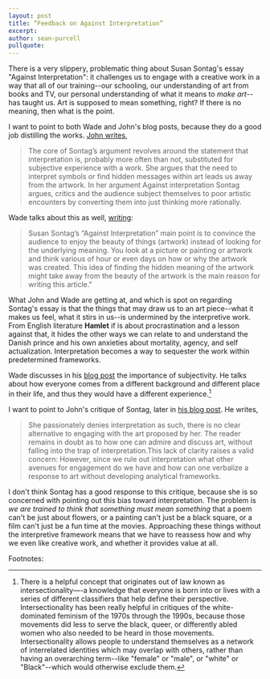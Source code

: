 ```yaml
---
layout: post
title: “Feedback on Against Interpretation”
excerpt: 
author: sean-purcell
pullquote:
---
```


There is a very slippery, problematic thing about Susan Sontag's essay "Against Interpretation": it challenges us to engage with a creative work in a way that all of our training--our schooling, our understanding of art from books and TV, our personal understanding of what it means to *make art*--has taught us. Art is supposed to mean something, right? If there is no meaning, then what is the point.

I want to point to both Wade and John's blog posts, because they do a good job distilling the works. [John writes](https://x151creativity.github.io/blog/2024/01/28/Sipchen-Interpretation.html),

>The core of Sontag’s argument revolves around the statement that interpretation is, probably more often than not, substituted for subjective experience with a work. She argues that the need to interpret symbols or find hidden messages within art leads us away from the artwork. In her argument Against interpretation Sontag argues, critics and the audience subject themselves to poor artistic encounters by converting them into just thinking more rationally.

Wade talks about this as well, [writing](https://x151creativity.github.io/blog/2024/01/26/Hall-AgainstInterpretations.html): 

>Susan Sontag’s “Against Interpretation” main point is to convince the audience to enjoy the beauty of things (artwork) instead of looking for the underlying meaning. You look at a picture or painting or artwork and think various of hour or even days on how or why the artwork was created. This idea of finding the hidden meaning of the artwork might take away from the beauty of the artwork is the main reason for writing this article."

What John and Wade are getting at, and which is spot on regarding Sontag's essay is that the things that may draw us to an art piece--what it makes us feel, what it stirs in us--is undermined by the interpretive work. From English literature **Hamlet** if is about procrastination and a lesson against that, it hides the other ways we can relate to and understand the Danish prince and his own anxieties about mortality, agency, and self actualization. Interpretation becomes a way to sequester the work within predetermined frameworks.

Wade discusses in his [blog post](https://x151creativity.github.io/blog/2024/01/26/Hall-AgainstInterpretations.html) the importance of subjectivity. He talks about how everyone comes from a different background and different place in their life, and thus they would have a different experience.[^1]

I want to point to John's critique of Sontag, later in [his blog post](https://x151creativity.github.io/blog/2024/01/28/Sipchen-Interpretation.html). He writes,

> She passionately denies interpretation as such, there is no clear alternative to engaging with the art proposed by her. The reader remains in doubt as to how one can admire and discuss art, without falling into the trap of interpretation.This lack of clarity raises a valid concern: However, since we rule out interpretation what other avenues for engagement do we have and how can one verbalize a response to art without developing analytical frameworks.

I don't think Sontag has a good response to this critique, because she is so concerned with pointing out this bias toward interpretation. The problem is *we are trained to think that something must mean something* that a poem can't be just about flowers, or a painting can't just be a black square, or a film can't just be a fun time at the movies. Approaching these things without the interpretive framework means that we have to reassess how and why we even like creative work, and whether it provides value at all.



Footnotes:

[^1]: There is a helpful concept that originates out of law known as intersectionality—-a knowledge that everyone is born into or lives with a series of different classifiers that help define their perspective. Intersectionality has been really helpful in critiques of the white-dominated feminism of the 1970s through the 1990s, because those movements did less to serve the black, queer, or differently abled women who also needed to be heard in those movements. Intersectionality allows people to understand themselves as a network of interrelated identities which may overlap with others, rather than having an overarching term--like "female" or "male", or "white" or "Black"--which would otherwise exclude them.
